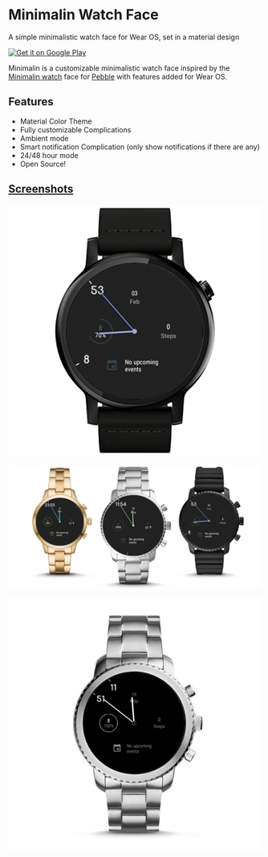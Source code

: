 # Minimalin Watch Face

A simple minimalistic watch face for Wear OS, set in a material design

<a href="https://play.google.com/store/apps/details?id=com.vorsk.minimalin">
    <img alt="Get it on Google Play"
        height="80"
        src="https://play.google.com/intl/en_us/badges/images/generic/en_badge_web_generic.png" />
</a>

Minimalin is a customizable minimalistic watch face inspired by the [Minimalin watch](https://github.com/GringerApps/minimalin) face for [Pebble](https://apps.rebble.io/en_US/application/56f93a5361a01637e5000036?section=watchfaces) with features added for Wear OS.

## Features

* Material Color Theme
* Fully customizable Complications
* Ambient mode
* Smart notification Complication (only show notifications if there are any)
* 24/48 hour mode
* Open Source!

## [Screenshots](art/screenshots/)

![Minimalin Watch face](art/out/out-icon.png)

![Minimalin Watch face](art/out/out-3.png)

![Minimalin Watch face](art/out/out-single.png)
